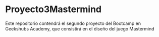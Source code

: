 # Proyecto3Mastermind
Este repositorio contendrá el segundo proyecto del Bootcamp en Geekshubs Academy, que consistirá en el diseño del juego Mastermind
